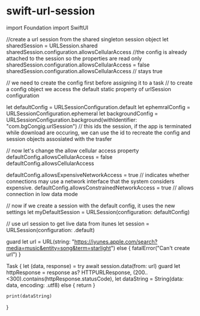 # swift-url-session

import Foundation
import SwiftUI

//create a url session from the shared singleton session object
let sharedSession = URLSession.shared
sharedSession.configuration.allowsCellularAccess
//the config is already attached to the session so the properties are read only
sharedSession.configuration.allowsCellularAccess = false
sharedSession.configuration.allowsCellularAccess // stays true

// we need to create the config first before assigning it to a task
// to create a config object we access the default static property of urlSession configuration

let defaultConfig = URLSessionConfiguration.default
let ephemralConfig = URLSessionConfiguration.ephemeral
let backgroundConfig = URLSessionConfiguration.background(withIdentifier: "com.bgCongig.urlSession") // this ids the session, if the app is terminated while download are occuring, we can use the id to recreate the config and session objects assosiated with the trasfer

// now let's change the allow cellular access property
defaultConfig.allowsCellularAccess = false
defaultConfig.allowsCellularAccess

defaultConfig.allowsExpensiveNetworkAccess = true // indicates whether connections may use a network interface that the system considers expensive.
defaultConfig.allowsConstrainedNetworkAccess = true // allows connection in low data mode

// now if we create a session with the default config, it uses the new settings
let myDefaultSession = URLSession(configuration: defaultConfig)

// use url session to get live data from itunes
let session = URLSession(configuration: .default)

guard let url = URL(string: "https://iyunes.apple.com/search?media=music&entity=song&term=starlight") else {
    fatalError("Can't create url")
}

Task {
    let (data, response) = try await session.data(from: url)
    guard let httpResponse = response as? HTTPURLResponse,
          (200..<300).contains(httpResponse.statusCode),
          let dataString = String(data: data, encoding: .utf8) else { return }

    print(dataString)
}
